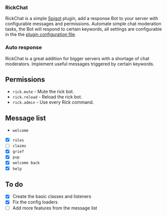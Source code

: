### RickChat
RickChat is a simple [Spigot](https://www.spigotmc.org/) plugin, add a response Bot to your server with configurable messages and permissions.
Automate simple chat moderation tasks, the Bot will respond to certain keywords, all settings are configurable in the
the [plugin configuration file](https://github.com/dev-stan/RickChat/blob/master/config.yml).

### Auto response
RickChat is a great addition for bigger servers with a shortage of chat moderators. Implement useful messages triggered by certain keywords.

## Permissions
- `rick.mute` - Mute the rick bot.
- `rick.reload` - Reload the rick bot.
- `rick.admin` - Use every Rick command.

## Message list

- `welcome`
- [x] `rules`
- [ ] `claims`
- [x] `grief`
- [x] `pvp`
- [x] `welcome back` 
- [x] `help`

## To do
- [x] Create the basic classes and listeners
- [x] Fix the config loaders
- [ ] Add more features from the message list 
